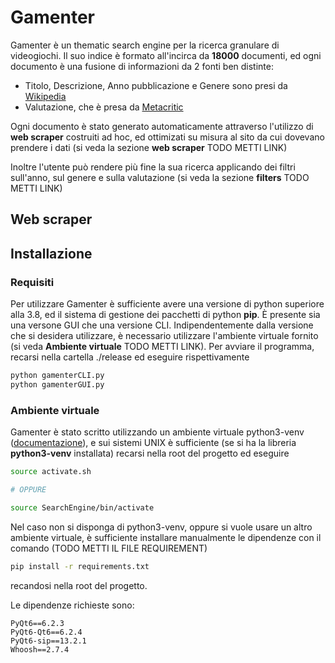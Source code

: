 # Gamenter
Gamenter è un thematic search engine per la ricerca granulare di videogiochi. Il suo indice è formato all'incirca da **18000** documenti, ed ogni documento è una fusione di informazioni da 2 fonti ben distinte:
  - Titolo, Descrizione, Anno pubblicazione e Genere sono presi da [Wikipedia](https://en.wikipedia.org)
  - Valutazione, che è presa da [Metacritic](https://www.metacritic.com/)

Ogni documento è stato generato automaticamente attraverso l'utilizzo di **web scraper** costruiti ad hoc, ed ottimizati su misura al sito da cui dovevano prendere i dati (si veda la sezione **web scraper** TODO METTI LINK)

Inoltre l'utente può rendere più fine la sua ricerca applicando dei filtri sull'anno, sul genere e sulla valutazione (si veda la sezione **filters** TODO METTI LINK)
## Web scraper

## Installazione
### Requisiti
Per utilizzare Gamenter è sufficiente avere una versione di python superiore alla 3.8, ed il sistema di gestione dei pacchetti di python **pip**.
È presente sia una versone GUI che una versione CLI. Indipendentemente dalla versione che si desidera utilizzare, è necessario utilizzare l'ambiente virtuale fornito (si veda **Ambiente virtuale** TODO METTI LINK).
Per avviare il programma, recarsi nella cartella ./release ed eseguire rispettivamente
```bash
python gamenterCLI.py
python gamenterGUI.py
```

### Ambiente virtuale
Gamenter è stato scritto utilizzando un ambiente virtuale python3-venv ([documentazione](https://docs.python.org/3/library/venv.html)), e sui sistemi UNIX è sufficiente (se si ha la libreria **python3-venv** installata) recarsi nella root del progetto ed eseguire
```bash
source activate.sh

# OPPURE

source SearchEngine/bin/activate
```

Nel caso non si disponga di python3-venv, oppure si vuole usare un altro ambiente virtuale, è sufficiente installare manualmente le dipendenze con il comando (TODO METTI IL FILE REQUIREMENT)
```bash
pip install -r requirements.txt
```
recandosi nella root del progetto.

Le dipendenze richieste sono:
```
PyQt6==6.2.3
PyQt6-Qt6==6.2.4
PyQt6-sip==13.2.1
Whoosh==2.7.4
```
